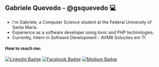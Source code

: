 ## Gabriele Quevedo - @gsquevedo 💻

  - I'm Gabriele, a Computer Science student at the Federal University of Santa Maria. <br>
  - Experience as a software developer using Ionic and PHP technologies. <br>
  - Currently, Intern in Software Development - AVMB Soluções em TI <br>
  
  #### How to reach me:
  [![Linkedin Badge](https://img.shields.io/badge/LinkedIn-0077B5?style=for-the-badge&logo=linkedin&logoColor=white)](https://www.linkedin.com/in/gsquevedo)
  [![Facebook Badge](https://img.shields.io/badge/Facebook-1877F2?style=for-the-badge&logo=facebook&logoColor=white)](https://www.facebook.com/gabriele.quevedo.9/)
  [![Medium Badge](https://img.shields.io/badge/Medium-1877F2?style=for-the-badge&logo=medium&logoColor=white)](https://medium.com/@gabrielequevedo)
<!--
**gsquevedo/gsquevedo** is a ✨ _special_ ✨ repository because its `README.md` (this file) appears on your GitHub profile.

Here are some ideas to get you started:

- 🔭 I’m currently working on ...
- 🌱 I’m currently learning ...
- 👯 I’m looking to collaborate on ...
- 🤔 I’m looking for help with ...
- 💬 Ask me about ...
- 📫 How to reach me: ...
- 😄 Pronouns: ...
- ⚡ Fun fact: ...
-->
